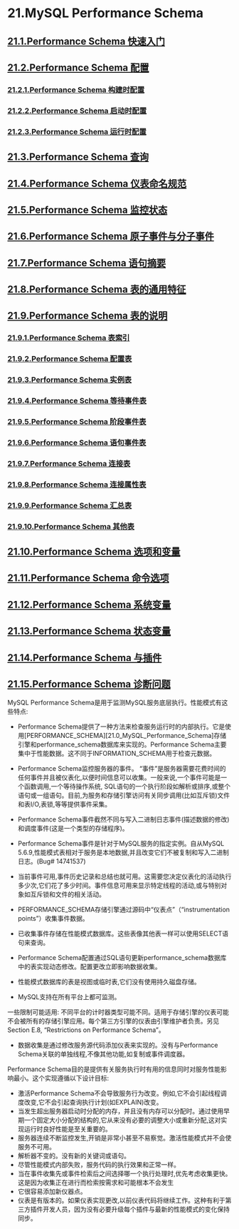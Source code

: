 # 21.MySQL Performance Schema

## [21.1.Performance Schema 快速入门](./21.1_Performance_Schema_Quick_Start.md )
## [21.2.Performance Schema 配置](./21.2_Performance_Schema_Configuration.md)
### [21.2.1.Performance Schema 构建时配置](./21.2.1_Performance_Schema_Build_Configuration.md)
### [21.2.2.Performance Schema 启动时配置](./21.2.2_Performance_Schema_Startup_Configuration)
### [21.2.3.Performance Schema 运行时配置](./21.2.3_Performance_Schema_Runtime_Configuration)
## [21.3.Performance Schema 查询](./21.3_Performance_Schema_Queries)
## [21.4.Performance Schema 仪表命名规范](./21.4_Performance_Schema_Instrument_Naming_Conventions)
## [21.5.Performance Schema 监控状态](./21.5_Performance_Schema_Status_Monitoring)
## [21.6.Performance Schema 原子事件与分子事件](./21.6._Performance_Schema_Atom_and_Molecule_Events)
## [21.7.Performance Schema 语句摘要](./21.7_Performance_Schema_Statement_Digests)
## [21.8.Performance Schema 表的通用特征](./21.8_Performance_Schema_General_Table_Characteristics)
## [21.9.Performance Schema 表的说明](./21.9_Performance_Schema_Table_Descriptions)
### [21.9.1.Performance Schema 表索引](./21.9.1_Performance_Schema_Table_Index)
### [21.9.2.Performance Schema 配置表](./21.9.2_Performance_Schema_Setup_Tables)
### [21.9.3.Performance Schema 实例表](./21.9.3_Performance_Schema_Instance_Tables)
### [21.9.4.Performance Schema 等待事件表](./21.9.4_Performance_Schema_Wait_Event_Tables)
### [21.9.5.Performance Schema 阶段事件表](./21.9.5_Performance_Schema_Stage_Event_Tables)
### [21.9.6.Performance Schema 语句事件表](./21.9.6_Performance_Schema_Statement_Event_Tables)
### [21.9.7.Performance Schema 连接表](./21.9.7_Performance_Schema_Statement_Event_Tables)
### [21.9.8.Performance Schema 连接属性表](./21.9.8_Performance_Schema_Statement_Event_Tables)
### [21.9.9.Performance Schema 汇总表](./21.9.9_Performance_Schema_Summary_Tables)
### [21.9.10.Performance Schema 其他表](./21.9.10_Performance_Schema_Miscellaneous_Tables)
## [21.10.Performance Schema 选项和变量](./21.10_Performance_Schema_Option_and_Variable_Reference)
## [21.11.Performance Schema 命令选项](./21.11_Performance_Schema_Command_Options)
## [21.12.Performance Schema 系统变量](./21.12_Performance_Schema_System_Variables)
## [21.13.Performance Schema 状态变量](./21.13_Performance_Schema_Status_Variables)
## [21.14.Performance Schema 与插件](./21.14_Performance_Schema_and_Plugins)
## [21.15.Performance Schema 诊断问题](./21.15_Using_the_Performance_Schema_to_Diagnose_Problems)

MySQL Performance Schema是用于监测MySQL服务底层执行。性能模式有这些特点:  


- Performance Schema提供了一种方法来检查服务运行时的内部执行。它是使用[PERFORMANCE_SCHEMA][21.0_MySQL_Performance_Schema]存储引擎和performance\_schema数据库来实现的。Performance Schema主要集中于性能数据。这不同于INFORMATION_SCHEMA用于检查元数据。
  
- Performance Schema监控服务器的事件。 “事件”是服务器需要花费时间的任何事件并且被仪表化,以便时间信息可以收集。一般来说,一个事件可能是一个函数调用,一个等待操作系统, SQL语句的一个执行阶段如解析或排序,或整个语句或一组语句。目前,为服务和存储引擎访问有关同步调用(比如互斥锁)文件和表I/O,表锁,等等提供事件采集。  



- Performance Schema事件截然不同与写入二进制日志事件(描述数据的修改)和调度事件(这是一个类型的存储程序)。  


- Performance Schema事件是针对于MySQL服务的指定实例。自从MySQL 5.6.9,性能模式表相对于服务是本地数据,并且改变它们不被复制和写入二进制日志。(Bug# 14741537)


- 当前事件可用,事件历史记录和总结也就可用。这需要您决定仪表化的活动执行多少次,它们花了多少时间。事件信息可用来显示特定线程的活动,或与特别对象如互斥锁和文件的相关活动。



- PERFORMANCE_SCHEMA存储引擎通过源码中“仪表点”（“instrumentation points”）收集事件数据。　　　　
- 已收集事件存储在性能模式数据库。这些表像其他表一样可以使用SELECT语句来查询。


- Performance Schema配置通过SQL语句更新performance_schema数据库中的表实现动态修改。配置更改立即影响数据收集。


- 性能模式数据库的表是视图或临时表,它们没有使用持久磁盘存储。　　　　


- MySQL支持在所有平台上都可监测。      　

 一些限制可能适用: 不同平台的计时器类型可能不同。适用于存储引擎的仪表可能不会被所有的存储引擎应用。每个第三方引擎的仪表由引擎维护者负责。另见Section E.8, “Restrictions on Performance Schema”。

-  数据收集是通过修改服务源代码添加仪表来实现的。没有与Performance Schema关联的单独线程,不像其他功能,如复制或事件调度器。   

  Performance Schema目的是提供有关服务执行时有用的信息同时对服务性能影响最小。这个实现遵循以下设计目标:

-  激活Performance Schema不会导致服务行为改变。例如,它不会引起线程调度改变,它不会引起查询执行计划(如EXPLAIN)改变。　　　　
-  当发生超出服务器启动时分配的内存，并且没有内存可以分配时。通过使用早期一个固定大小分配的结构的,它从来没有必要的调整大小或重新分配,这对实现运行时良好性能是至关重要的。
-  服务器连续不断监控发生,开销是非常小甚至不易察觉。激活性能模式并不会使服务不可用。  
-  解析器不变的。没有新的关键词或语句。　　　　
-  尽管性能模式内部失败，服务代码的执行效果和正常一样。　　　　
-  当在事件收集先或事件检索后之间选择哪一个执行处理时,优先考虑收集更快。这是因为收集正在进行而检索按需求和可能根本不会发生
-  它很容易添加新仪器点。　　　　
-  仪表是有版本的。如果仪表实现更改,以前仪表代码将继续工作。这种有利于第三方插件开发人员，因为没有必要升级每个插件与最新的性能模式的变化保持同步。
